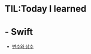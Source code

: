 # TIL:Today I learned

# - Swift

- [변수와 상수](https://github.com/ios-Jay/TIL/blob/main/swift%20basic/01.%EB%B3%80%EC%88%98%EC%99%80%20%EC%83%81%EC%88%98.md)
